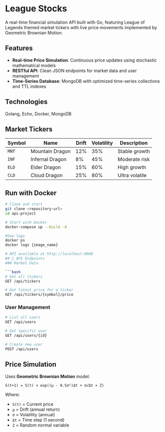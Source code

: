 # League Stocks

A real-time financial simulation API built with Go, featuring League of Legends themed market tickers with live price movements implemented by Geometric Brownian Motion.

## Features

- **Real-time Price Simulation**: Continuous price updates using stochastic mathematical models
- **RESTful API**: Clean JSON endpoints for market data and user management
- **Time-Series Database**: MongoDB with optimized time-series collections and TTL indexes


## Technologies

Golang, Echo, Docker, MongoDB

## Market Tickers

| Symbol | Name            | Drift | Volatility | Description    |
| ------ | --------------- | ----- | ---------- | -------------- |
| `MNT`  | Mountain Dragon | 12%   | 35%        | Stable growth  |
| `INF`  | Infernal Dragon | 8%    | 45%        | Moderate risk  |
| `ELD`  | Elder Dragon    | 15%   | 60%        | High growth    |
| `CLD`  | Cloud Dragon    | 25%   | 80%        | Ultra volatile |

## Run with Docker

```bash
# Clone and start
git clone <repository-url>
cd api-project

# Start with Docker
docker-compose up --build -d

#See logs
docker ps
docker logs {image_name}

# API available at http://localhost:8080
## 📡 API Endpoints
### Market Data

```bash
# Get all tickers
GET /api/tickers

# Get latest price for a ticker
GET /api/tickers/{symbol}/price
```

### User Management

```bash
# List all users
GET /api/users

# Get specific user
GET /api/users/{id}

# Create new user
POST /api/users
```

## Price Simulation

Uses **Geometric Brownian Motion** model:

```
S(t+1) = S(t) × exp((μ - 0.5σ²)Δt + σ√Δt × Z)
```

Where:

- `S(t)` = Current price
- `μ` = Drift (annual return)
- `σ` = Volatility (annual)
- `Δt` = Time step (1 second)
- `Z` = Random normal variable
